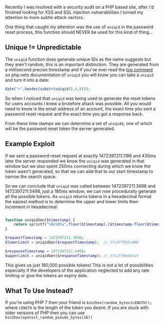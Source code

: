 


Recently I was involved with a security audit on a PHP based site, after i'd finished looking for XSS and SQL injection vulnerabilities I turned my attention to more subtle attack vectors.

One thing that caught my attention was the use of `uniqid` in the password reset process, this function should NEVER be used for this kind of thing...

<!-- more -->

## Unique != Unpredictable

The `uniqid` function does generate unique IDs as the name suggests but they aren't random, this is an important distinction. They are generated from a millisecond precise timestamp and if you've ever read the [top comment](http://php.net/manual/en/function.uniqid.php#95001) on php.nets documentation of `uniqid` you will know you can take a `uniqid` and turn it into a date:

```php
date("r",hexdec(substr(uniqid(),0,8)));
```

So when I noticed that `uniqid` was being used to generate the reset tokens for users accounts I knew a brutefore attack was possible. All you would need to know is the email address of an account, the exact time you sent a password reset request and the exact time you got a response back.

From these time stamps we can determine a set of `uniqid`s, one of which will be the password reset token the server generated.

## Example Exploit

If we sent a password reset request at exactly 1472397211.1198 and 430ms later the server responded we know the `uniqid` was generated in that window but we also spent 250ms connecting during which we know the token wasn't generated, so that we can add that to our start timestamp to narrow the search space.

So we can conclude that `uniqid` was called between 1472397211.3698 and 1472397211.5498, just a 180ms window, we can now procedurally generate all the possible tokens. As `uniqid` returns tokens in a hexadecimal format the easiest method is to determine the upper and lower limits then increment in hexadecimal:

```php

function uniqidGen($timestamp) {
	return sprintf("%8x%05x",floor($timestamp),($timestamp-floor($timestamp))*1000000));
}

$requestTimestamp = 1472397211.3698;
$lowerLimit = uniqidGen($requestTimestamp);	 // 57c2ff9b5a488

$responseTimestamp = 1472397211.5498;
$upperLimit = uniqidGen($responseTimestamp); // 57c2ff9b863a7
```

This gives us just 180,000 possible tokens! This is not a lot of possibilities especially if the developers of the application neglected to add any rate limiting or give the tokens an expiry date.

## What To Use Instead?

If you're using PHP 7 then your friend is `bin2hex(random_bytes(LENGTH));` where `LENGTH` is the length of the token you desire. If you are stuck with older versions of PHP then you can use `bin2hex(openssl_random_pseudo_bytes(16))`